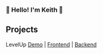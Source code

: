 ### 👋 Hello! I'm Keith 👋

## Projects
LevelUp [Demo](https://youtu.be/zo203HeqSaw) | [Frontend](https://github.com/Sunset05/level-up-frontend/edit/main/README.md) | [Backend](https://github.com/Sunset05/level_up_backend)




<!--
**Sunset05/Sunset05** is a ✨ _special_ ✨ repository because its `README.md` (this file) appears on your GitHub profile.

Here are some ideas to get you started:

- 🔭 I’m currently working on ...
- 🌱 I’m currently learning ...
- 👯 I’m looking to collaborate on ...
- 🤔 I’m looking for help with ...
- 💬 Ask me about ...
- 📫 How to reach me: ...
- 😄 Pronouns: ...
- ⚡ Fun fact: ...
-->
